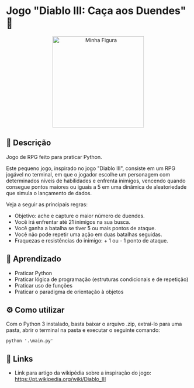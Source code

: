 # Jogo "Diablo III: Caça aos Duendes" 👹

<div align="center">
  <img style='height: 250px'  src="https://dontcritme.files.wordpress.com/2012/01/d3-banner.jpg" alt="Minha Figura">
</div>

## 📝 Descrição

Jogo de RPG feito para praticar Python.

Este pequeno jogo, inspirado no jogo "Diablo III", consiste em um RPG jogável no terminal, em que o jogador escolhe um personagem com determinados níveis de habilidades e enfrenta inimigos, vencendo quando consegue pontos maiores ou iguais a 5 em uma dinâmica de aleatoriedade que simula o lançamento de dados.

Veja a seguir as principais regras:

* Objetivo: ache e capture o maior número de duendes.
* Você irá enfrentar até 21 inimigos na sua busca.
* Você ganha a batalha se tiver 5 ou mais pontos de ataque.
* Você não pode repetir uma ação em duas batalhas seguidas.
* Fraquezas e resistências do inimigo: + 1 ou - 1 ponto de ataque.


## 🧠 Aprendizado

* Praticar Python
* Praticar lógica de programação (estruturas condicionais e de repetição)
* Praticar uso de funções
* Praticar o paradigma de orientação à objetos

## ⚙ Como utilizar

Com o Python 3 instalado, basta baixar o arquivo .zip, extraí-lo para uma pasta, abrir o terminal na pasta e executar o seguinte comando:
```
python '.\main.py'
```
## 🔗 Links

* Link para artigo da wikipédia sobre a inspiração do jogo: https://pt.wikipedia.org/wiki/Diablo_III
